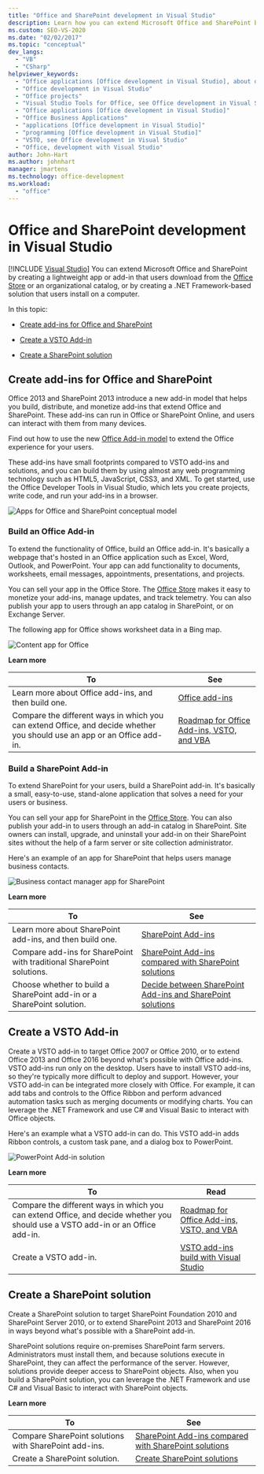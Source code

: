 ```yaml
---
title: "Office and SharePoint development in Visual Studio"
description: Learn how you can extend Microsoft Office and SharePoint by creating a lightweight app or add-in that users download from the Office Store.
ms.custom: SEO-VS-2020
ms.date: "02/02/2017"
ms.topic: "conceptual"
dev_langs:
  - "VB"
  - "CSharp"
helpviewer_keywords:
  - "Office applications [Office development in Visual Studio], about developing applications"
  - "Office development in Visual Studio"
  - "Office projects"
  - "Visual Studio Tools for Office, see Office development in Visual Studio"
  - "Office applications [Office development in Visual Studio]"
  - "Office Business Applications"
  - "applications [Office development in Visual Studio]"
  - "programming [Office development in Visual Studio]"
  - "VSTO, see Office development in Visual Studio"
  - "Office, development with Visual Studio"
author: John-Hart
ms.author: johnhart
manager: jmartens
ms.technology: office-development
ms.workload:
  - "office"
---
```

# Office and SharePoint development in Visual Studio

 [!INCLUDE [Visual Studio](~/includes/applies-to-version/vs-not-mac.md)]
  You can extend Microsoft Office and SharePoint by creating a lightweight app or add-in that users download from the [Office Store](https://store.office.com/) or an organizational catalog, or by creating a .NET Framework-based solution that users install on a computer.

 In this topic:

- [Create add-ins for Office and SharePoint](#Apps)

- [Create a VSTO Add-in](#Add-ins)

- [Create a SharePoint solution](#Solutions)

## <a name="Apps"></a> Create add-ins for Office and SharePoint
 Office 2013 and SharePoint 2013 introduce a new add-in model that helps you build, distribute, and monetize add-ins that extend Office and SharePoint.  These add-ins can run in Office or SharePoint Online, and users can interact with them from many devices.

 Find out how to use the new [Office Add-in model](/office/dev/add-ins/overview/office-add-ins) to extend the Office experience for your users.

 These add-ins have small footprints compared to VSTO add-ins and solutions, and you can build them by using almost any web programming technology such as HTML5, JavaScript, CSS3, and XML.  To get started, use the Office Developer Tools in Visual Studio, which lets you create projects, write code, and run your add-ins in a browser.

 ![Apps for Office and SharePoint conceptual model](../vsto/media/officeandsharepointapps2015.png "Apps for Office and SharePoint conceptual model")

### Build an Office Add-in
 To extend the functionality of Office, build an Office add-in. It's basically a webpage that's hosted in an Office application such as Excel, Word, Outlook, and PowerPoint. Your app can add functionality to documents, worksheets, email messages, appointments, presentations, and projects.

 You can sell your app in the Office Store.  The [Office Store](https://store.office.com/) makes it easy to monetize your add-ins, manage updates, and track telemetry. You can also publish your app to users through an app catalog in SharePoint, or on Exchange Server.

 The following app for Office shows worksheet data in a Bing map.

 ![Content app for Office](../vsto/media/appforoffice.png "Content app for Office")

 **Learn more**

|To|See|
|--------|---------|
|Learn more about Office add-ins, and then build one.|[Office add-ins](/office/dev/add-ins/publish/publish)|
|Compare the different ways in which you can extend Office, and decide whether you should use an app or an Office add-in.|[Roadmap for Office Add-ins, VSTO, and VBA](/archive/blogs/officeapps/roadmap-for-apps-for-office-vsto-and-vba)|

### Build a SharePoint Add-in
 To extend SharePoint for your users, build a SharePoint add-in. It's basically a small, easy-to-use, stand-alone application that solves a need for your users or business.

 You can sell your app for SharePoint in the [Office Store](https://store.office.com/). You can also publish your add-in to users through an add-in catalog in SharePoint.  Site owners can install, upgrade, and uninstall your add-in on their SharePoint sites without the help of a farm server or site collection administrator.

 Here's an example of an app for SharePoint that helps users manage business contacts.

 ![Business contact manager app for SharePoint](../vsto/media/appforsharepoint.png "Business contact manager app for SharePoint")

 **Learn more**

|To|See|
|--------|---------|
|Learn more about SharePoint add-ins, and then build one.|[SharePoint Add-ins](/sharepoint/dev/sp-add-ins/sharepoint-add-ins)|
|Compare add-ins for SharePoint with traditional SharePoint solutions.|[SharePoint Add-ins compared with SharePoint solutions](/sharepoint/dev/general-development/sharepoint-server-application-lifecycle-management)|
|Choose whether to build a SharePoint add-in or a SharePoint solution.|[Decide between SharePoint Add-ins and SharePoint solutions](/sharepoint/dev/general-development/sharepoint-server-application-lifecycle-management)|

## <a name="Add-ins"></a> Create a VSTO Add-in
 Create a VSTO add-in to target Office 2007 or Office 2010, or to extend Office 2013 and Office 2016 beyond what's possible with Office add-ins. VSTO add-ins run only on the desktop. Users have to install VSTO add-ins, so they're typically more difficult to deploy and support.  However, your VSTO add-in can be integrated more closely with Office. For example, it can add tabs and controls to the Office Ribbon and perform advanced automation tasks such as merging documents or modifying charts. You can leverage the .NET Framework and use C# and Visual Basic to interact with Office objects.

 Here's an example what a VSTO add-in can do. This VSTO add-in adds Ribbon controls, a custom task pane, and a dialog box to PowerPoint.

 ![PowerPoint Add-in solution](../vsto/media/powerpointaddin.png "PowerPoint add-in solution")

 **Learn more**

|To|Read|
|--------|----------|
|Compare the different ways in which you can extend Office, and decide whether you should use a VSTO add-in or an Office add-in.|[Roadmap for Office Add-ins, VSTO, and VBA](/archive/blogs/officeapps/roadmap-for-apps-for-office-vsto-and-vba)|
|Create a VSTO add-in.|[VSTO add-ins build with Visual Studio](create-vsto-add-ins-for-office-by-using-visual-studio.md)|

## <a name="Solutions"></a> Create a SharePoint solution
 Create a SharePoint solution to target SharePoint Foundation 2010 and SharePoint Server 2010, or to extend SharePoint 2013 and SharePoint 2016 in ways beyond what's possible with a SharePoint add-in.

 SharePoint solutions require on-premises SharePoint farm servers. Administrators must install them, and because solutions execute in SharePoint, they can affect the performance of the server. However, solutions provide deeper access to SharePoint objects. Also, when you build a SharePoint solution, you can leverage the .NET Framework and use C# and Visual Basic to interact with SharePoint objects.

 **Learn more**

|To|See|
|--------|---------|
|Compare SharePoint solutions with SharePoint add-ins.|[SharePoint Add-ins compared with SharePoint solutions](/sharepoint/dev/general-development/sharepoint-server-application-lifecycle-management)|
|Create a SharePoint solution.|[Create SharePoint solutions](../sharepoint/create-sharepoint-solutions.md)|